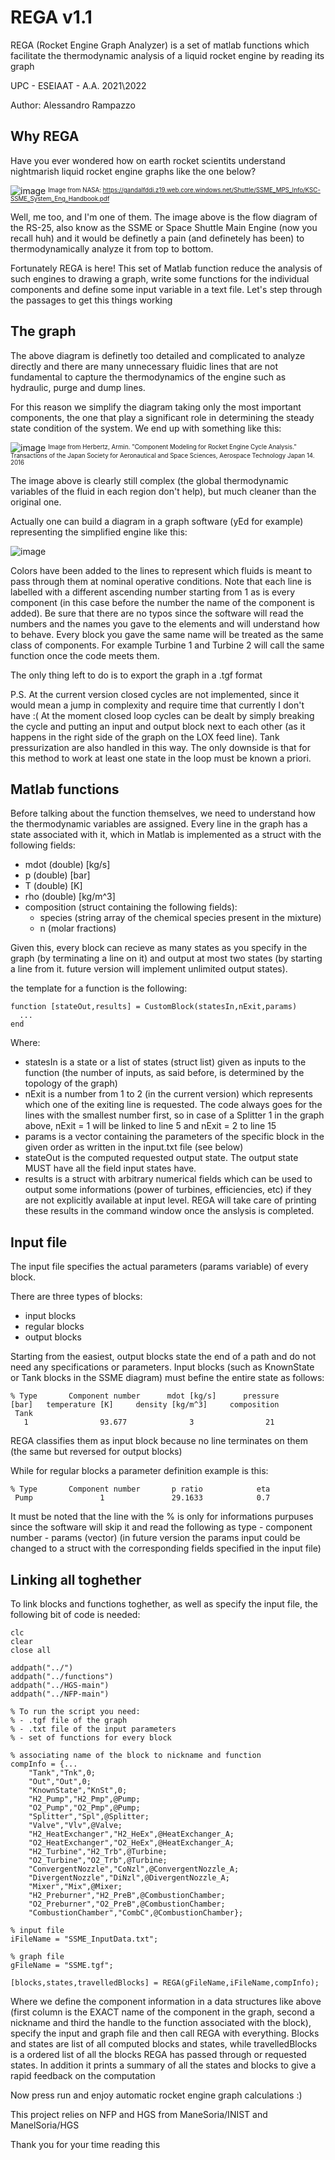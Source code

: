 # REGA v1.1
REGA (Rocket Engine Graph Analyzer) is a set of matlab functions which 
facilitate the thermodynamic analysis of a liquid rocket engine by reading its graph

UPC - ESEIAAT - A.A. 2021\2022

Author: Alessandro Rampazzo

## Why REGA

Have you ever wondered how on earth rocket scientits understand nightmarish liquid rocket engine graphs like the one below?

![image](https://user-images.githubusercontent.com/90860412/228917424-7bbd1781-2086-456e-a021-8204c1d61ca4.png)
<sup><sub>Image from NASA: https://gandalfddi.z19.web.core.windows.net/Shuttle/SSME_MPS_Info/KSC-SSME_System_Eng_Handbook.pdf</sub></sup>

Well, me too, and I'm one of them. The image above is the flow diagram of the RS-25, also know as the SSME or Space Shuttle Main Engine (now you recall huh) and it would be definetly a pain (and definetely has been) to thermodynamically analyze it from top to bottom.

Fortunately REGA is here! This set of Matlab function reduce the analysis of such engines to drawing a graph, write some functions for the individual components and define some input variable in a text file. Let's step through the passages to get this things working

## The graph

The above diagram is definetly too detailed and complicated to analyze directly and there are many unnecessary fluidic lines that are not fundamental to capture the thermodynamics of the engine such as hydraulic, purge and dump lines.

For this reason we simplify the diagram taking only the most important components, the one that play a significant role in determining the steady state condition of the system. We end up with something like this:

![image](https://user-images.githubusercontent.com/90860412/228891989-ed66f4f8-ecb5-4750-a26e-e823fd7ceff4.png)
<sup><sub>Image from Herbertz, Armin. "Component Modeling for Rocket Engine Cycle Analysis." Transactions of the Japan Society for Aeronautical and Space Sciences, Aerospace Technology Japan 14. 2016</sub></sup>

The image above is clearly still complex (the global thermodynamic variables of the fluid in each region don't help), but much cleaner than the original one.

Actually one can build a diagram in a graph software (yEd for example) representing the simplified engine like this:

![image](https://user-images.githubusercontent.com/90860412/228922523-b8ef0664-a389-4aee-b4e7-fde5faeba80e.png)

Colors have been added to the lines to represent which fluids is meant to pass through them at nominal operative conditions. Note that each line is labelled with a different ascending number starting from 1 as is every component (in this case before the number the name of the component is added). Be sure that there are no typos since the software will read the numbers and the names you gave to the elements and will understand how to behave. Every block you gave the same name will be treated as the same class of components. For example Turbine 1 and Turbine 2 will call the same function once the code meets them.

The only thing left to do is to export the graph in a .tgf format

P.S. At the current version closed cycles are not implemented, since it would mean a jump in complexity and require time that currently I don't have :(
At the moment closed loop cycles can be dealt by simply breaking the cycle and putting an input and output block next to each other (as it happens in the right side of the graph on the LOX feed line). Tank pressurization are also handled in this way. The only downside is that for this method to work at least one state in the loop must be known a priori.

## Matlab functions

Before talking about the function themselves, we need to understand how the thermodynamic variables are assigned. Every line in the graph has a state associated with it, which in Matlab is implemented as a struct with the following fields:

- mdot (double) [kg/s]
- p (double) [bar]
- T (double) [K]
- rho (double) [kg/m^3]
- composition (struct containing the following fields):
  - species (string array of the chemical species present in the mixture)
  - n (molar fractions) 
  
Given this, every block can recieve as many states as you specify in the graph (by terminating a line on it) and output at most two states (by starting a line from it. future version will implement unlimited output states).

the template for a function is the following:

    function [stateOut,results] = CustomBlock(statesIn,nExit,params)
      ...
    end
    
Where:
  - statesIn is a state or a list of states (struct list) given as inputs to the function (the number of inputs, as said before, is determined by the topology of the graph)
  - nExit is a number from 1 to 2 (in the current version) which represents which one of the exiting line is requested. The code always goes for the lines with the smallest number first, so in case of a Splitter 1 in the graph above, nExit = 1 will be linked to line 5 and nExit = 2 to line 15
  - params is a vector containing the parameters of the specific block in the given order as written in the input.txt file (see below)
  - stateOut is the computed requested output state. The output state MUST have all the field input states have.
  - results is a struct with arbitrary numerical fields which can be used to output some informations (power of turbines, efficiencies, etc) if they are not explicitly available at input level. REGA will take care of printing these results in the command window once the anslysis is completed.

## Input file

The input file specifies the actual parameters (params variable) of every block.

There are three types of blocks:
- input blocks
- regular blocks
- output blocks

Starting from the easiest, output blocks state the end of a path and do not need any specifications or parameters.
Input blocks (such as KnownState or Tank blocks in the SSME diagram) must befine the entire state as follows:

    % Type       Component number      mdot [kg/s]      pressure [bar]   temperature [K]     density [kg/m^3]     composition
     Tank               1                93.677              3                21                  70.220              H2

REGA classifies them as input block because no line terminates on them (the same but reversed for output blocks)

While for regular blocks a parameter definition example is this:

    % Type       Component number       p ratio            eta
     Pump               1               29.1633            0.7

It must be noted that the line with the % is only for informations purpuses since the software will skip it and read the following as type - component number - params (vector) (in future version the params input could be changed to a struct with the corresponding fields specified in the input file)

## Linking all toghether

To link blocks and functions toghether, as well as specify the input file, the following bit of code is needed:

    clc
    clear
    close all

    addpath("../")
    addpath("../functions")
    addpath("../HGS-main")
    addpath("../NFP-main")

    % To run the script you need:
    % - .tgf file of the graph
    % - .txt file of the input parameters
    % - set of functions for every block

    % associating name of the block to nickname and function
    compInfo = {...
        "Tank","Tnk",0;
        "Out","Out",0;
        "KnownState","KnSt",0;
        "H2_Pump","H2_Pmp",@Pump;
        "O2_Pump","O2_Pmp",@Pump;
        "Splitter","Spl",@Splitter;
        "Valve","Vlv",@Valve;
        "H2_HeatExchanger","H2_HeEx",@HeatExchanger_A;
        "O2_HeatExchanger","O2_HeEx",@HeatExchanger_A;
        "H2_Turbine","H2_Trb",@Turbine;
        "O2_Turbine","O2_Trb",@Turbine;
        "ConvergentNozzle","CoNzl",@ConvergentNozzle_A;
        "DivergentNozzle","DiNzl",@DivergentNozzle_A;   
        "Mixer","Mix",@Mixer;
        "H2_Preburner","H2_PreB",@CombustionChamber;
        "O2_Preburner","O2_PreB",@CombustionChamber;
        "CombustionChamber","CombC",@CombustionChamber};

    % input file
    iFileName = "SSME_InputData.txt";

    % graph file
    gFileName = "SSME.tgf";

    [blocks,states,travelledBlocks] = REGA(gFileName,iFileName,compInfo);

Where we define the component information in a data structures like above (first column is the EXACT name of the component in the graph, second a nickname and third the handle to the function associated with the block), specify the input and graph file and then call REGA with everything.
Blocks and states are list of all computed blocks and states, while travelledBlocks is a ordered list of all the blocks REGA has passed through or requested states. In addition it prints a summary of all the states and blocks to give a rapid feedback on the computation

Now press run and enjoy automatic rocket engine graph calculations :)

This project relies on NFP and HGS from ManeSoria/INIST and ManelSoria/HGS

Thank you for your time reading this
